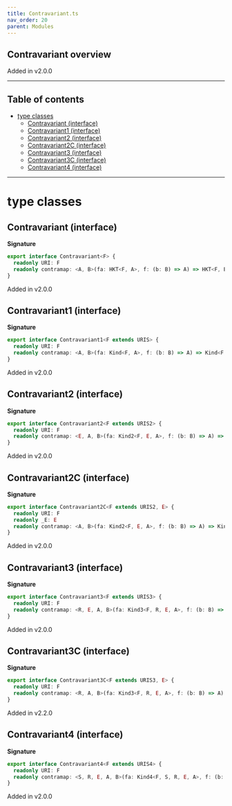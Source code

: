```yaml
---
title: Contravariant.ts
nav_order: 20
parent: Modules
---
```


## Contravariant overview

Added in v2.0.0

---

<h2 class="text-delta">Table of contents</h2>

- [type classes](#type-classes)
  - [Contravariant (interface)](#contravariant-interface)
  - [Contravariant1 (interface)](#contravariant1-interface)
  - [Contravariant2 (interface)](#contravariant2-interface)
  - [Contravariant2C (interface)](#contravariant2c-interface)
  - [Contravariant3 (interface)](#contravariant3-interface)
  - [Contravariant3C (interface)](#contravariant3c-interface)
  - [Contravariant4 (interface)](#contravariant4-interface)

---

# type classes

## Contravariant (interface)

**Signature**

```ts
export interface Contravariant<F> {
  readonly URI: F
  readonly contramap: <A, B>(fa: HKT<F, A>, f: (b: B) => A) => HKT<F, B>
}
```

Added in v2.0.0

## Contravariant1 (interface)

**Signature**

```ts
export interface Contravariant1<F extends URIS> {
  readonly URI: F
  readonly contramap: <A, B>(fa: Kind<F, A>, f: (b: B) => A) => Kind<F, B>
}
```

Added in v2.0.0

## Contravariant2 (interface)

**Signature**

```ts
export interface Contravariant2<F extends URIS2> {
  readonly URI: F
  readonly contramap: <E, A, B>(fa: Kind2<F, E, A>, f: (b: B) => A) => Kind2<F, E, B>
}
```

Added in v2.0.0

## Contravariant2C (interface)

**Signature**

```ts
export interface Contravariant2C<F extends URIS2, E> {
  readonly URI: F
  readonly _E: E
  readonly contramap: <A, B>(fa: Kind2<F, E, A>, f: (b: B) => A) => Kind2<F, E, B>
}
```

Added in v2.0.0

## Contravariant3 (interface)

**Signature**

```ts
export interface Contravariant3<F extends URIS3> {
  readonly URI: F
  readonly contramap: <R, E, A, B>(fa: Kind3<F, R, E, A>, f: (b: B) => A) => Kind3<F, R, E, B>
}
```

Added in v2.0.0

## Contravariant3C (interface)

**Signature**

```ts
export interface Contravariant3C<F extends URIS3, E> {
  readonly URI: F
  readonly contramap: <R, A, B>(fa: Kind3<F, R, E, A>, f: (b: B) => A) => Kind3<F, R, E, B>
}
```

Added in v2.2.0

## Contravariant4 (interface)

**Signature**

```ts
export interface Contravariant4<F extends URIS4> {
  readonly URI: F
  readonly contramap: <S, R, E, A, B>(fa: Kind4<F, S, R, E, A>, f: (b: B) => A) => Kind4<F, S, R, E, B>
}
```

Added in v2.0.0
